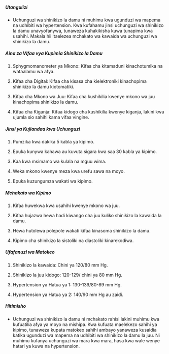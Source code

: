 ##### Utangulizi
* Uchunguzi wa shinikizo la damu ni muhimu kwa ugunduzi wa mapema na udhibiti wa hypertension. Kwa kufahamu jinsi uchunguzi wa shinikizo la damu unavyofanywa, tunaweza kuhakikisha kuwa tunapima kwa usahihi. Makala hii itaelezea mchakato wa kawaida wa uchunguzi wa shinikizo la damu.

##### Aina za Vifaa vya Kupimia Shinikizo la Damu
1. Sphygmomanometer ya Mkono: Kifaa cha kitamaduni kinachotumika na wataalamu wa afya.

2. Kifaa cha Digital: Kifaa cha kisasa cha kielektroniki kinachopima shinikizo la damu kiotomatiki.

3. Kifaa cha Mkono wa Juu: Kifaa cha kushikilia kwenye mkono wa juu kinachopima shinikizo la damu.

4. Kifaa cha Kiganja: Kifaa kidogo cha kushikilia kwenye kiganja, lakini kwa ujumla sio sahihi kama vifaa vingine.

##### Jinsi ya Kujiandaa kwa Uchunguzi
1. Pumzika kwa dakika 5 kabla ya kipimo.

2. Epuka kunywa kahawa au kuvuta sigara kwa saa 30 kabla ya kipimo.

3. Kaa kwa msimamo wa kulala na mguu wima.

4. Weka mkono kwenye meza kwa urefu sawa na moyo.

5. Epuka kuzungumza wakati wa kipimo.

##### Mchakato wa Kipimo
1. Kifaa huwekwa kwa usahihi kwenye mkono wa juu.

2. Kifaa hujazwa hewa hadi kiwango cha juu kuliko shinikizo la kawaida la damu.

3. Hewa hutolewa polepole wakati kifaa kinasoma shinikizo la damu.

4. Kipimo cha shinikizo la sistoliki na diastoliki kinarekodiwa.

##### Ufafanuzi wa Matokeo
1. Shinikizo la kawaida: Chini ya 120/80 mm Hg.

2. Shinikizo la juu kidogo: 120-129/ chini ya 80 mm Hg.

3. Hypertension ya Hatua ya 1: 130-139/80-89 mm Hg.

4. Hypertension ya Hatua ya 2: 140/90 mm Hg au zaidi.

##### Hitimisho
* Uchunguzi wa shinikizo la damu ni mchakato rahisi lakini muhimu kwa kufuatilia afya ya moyo na mishipa. Kwa kufuata maelekezo sahihi ya kipimo, tunaweza kupata matokeo sahihi ambayo yanaweza kusaidia katika ugunduzi wa mapema na udhibiti wa shinikizo la damu la juu. Ni muhimu kufanya uchunguzi wa mara kwa mara, hasa kwa wale wenye hatari ya kuwa na hypertension.